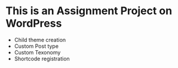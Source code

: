 # This is an Assignment Project on WordPress 

- Child theme creation
- Custom Post type
- Custom Texonomy
- Shortcode registration




